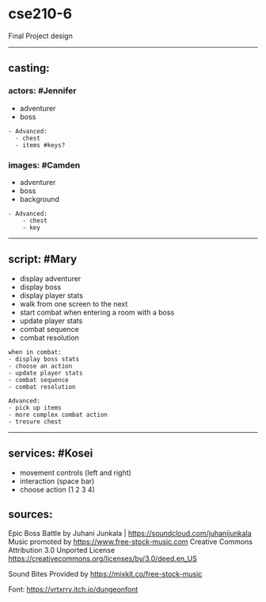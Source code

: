 
# cse210-6
Final Project design

---
## casting:

### actors: #Jennifer

- adventurer
- boss

```
- Advanced:
  - chest
  - items #keys?
```

### images: #Camden
- adventurer
- boss
- background

```
- Advanced:
    - chest
    - key
```

---
## script: #Mary

- display adventurer
- display boss
- display player stats
- walk from one screen to the next
- start combat when entering a room with a boss
- update player stats
- combat sequence
- combat resolution

```
when in combat:
- display boss stats
- choose an action
- update player stats
- combat sequence
- combat resolution
```

```
Advanced:
- pick up items
- more complex combat action
- tresure chest
```

---
## services: #Kosei
- movement controls (left and right)
- interaction (space bar)
- choose action (1 2 3 4)

## sources:

Epic Boss Battle by Juhani Junkala | https://soundcloud.com/juhanijunkala
Music promoted by https://www.free-stock-music.com
Creative Commons Attribution 3.0 Unported License
https://creativecommons.org/licenses/by/3.0/deed.en_US

Sound Bites Provided by https://mixkit.co/free-stock-music

Font: https://vrtxrry.itch.io/dungeonfont

